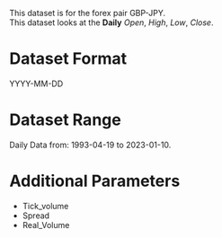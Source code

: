 This dataset is for the forex pair GBP-JPY.    
This dataset looks at the **Daily** _Open_, _High_, _Low_, _Close_.   

# Dataset Format  

YYYY-MM-DD    

# Dataset Range    

Daily Data from: 1993-04-19 to 2023-01-10.    

# Additional Parameters    

* Tick_volume    
* Spread    
* Real_Volume    
 
